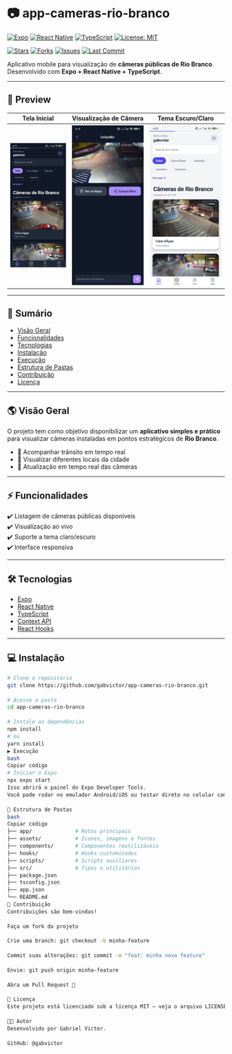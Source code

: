 # 📷 app-cameras-rio-branco

[![Expo](https://img.shields.io/badge/Expo-49.0.0-blue?logo=expo)](https://expo.dev/)
[![React Native](https://img.shields.io/badge/React%20Native-0.76.0-61dafb?logo=react)](https://reactnative.dev/)
[![TypeScript](https://img.shields.io/badge/TypeScript-5.0-3178c6?logo=typescript)](https://www.typescriptlang.org/)
[![License: MIT](https://img.shields.io/badge/License-MIT-green.svg)](./LICENSE)

[![Stars](https://img.shields.io/github/stars/gabvictor/app-cameras-rio-branco?style=social)](https://github.com/gabvictor/app-cameras-rio-branco/stargazers)
[![Forks](https://img.shields.io/github/forks/gabvictor/app-cameras-rio-branco?style=social)](https://github.com/gabvictor/app-cameras-rio-branco/forks)
[![Issues](https://img.shields.io/github/issues/gabvictor/app-cameras-rio-branco)](https://github.com/gabvictor/app-cameras-rio-branco/issues)
[![Last Commit](https://img.shields.io/github/last-commit/gabvictor/app-cameras-rio-branco)](https://github.com/gabvictor/app-cameras-rio-branco/commits/main)

Aplicativo mobile para visualização de **câmeras públicas de Rio Branco**.  
Desenvolvido com **Expo + React Native + TypeScript**.  

---

## 📱 Preview

| Tela Inicial | Visualização de Câmera | Tema Escuro/Claro |
|--------------|-------------------------|-------------------|
| ![Home](docs/screenshots/home.jpg) | ![Camera](docs/screenshots/camera.jpg) | ![DarkMode](docs/screenshots/lightmode.jpg) |

---

## 🧭 Sumário

- [Visão Geral](#-visão-geral)  
- [Funcionalidades](#-funcionalidades)  
- [Tecnologias](#-tecnologias)  
- [Instalação](#-instalação)  
- [Execução](#-execução)  
- [Estrutura de Pastas](#-estrutura-de-pastas)  
- [Contribuição](#-contribuição)  
- [Licença](#-licença)  

---

## 🌎 Visão Geral

O projeto tem como objetivo disponibilizar um **aplicativo simples e prático** para visualizar câmeras instaladas em pontos estratégicos de **Rio Branco**.

- 🚦 Acompanhar trânsito em tempo real  
- 👀 Visualizar diferentes locais da cidade  
- 📡 Atualização em tempo real das câmeras  

---

## ⚡ Funcionalidades

✔️ Listagem de câmeras públicas disponíveis  
✔️ Visualização ao vivo  
✔️ Suporte a tema claro/escuro  
✔️ Interface responsiva  

---

## 🛠 Tecnologias

- [Expo](https://expo.dev/)  
- [React Native](https://reactnative.dev/)  
- [TypeScript](https://www.typescriptlang.org/)  
- [Context API](https://react.dev/reference/react/useContext)  
- [React Hooks](https://react.dev/reference/react/hooks)  

---

## 💻 Instalação

```bash
# Clone o repositório
git clone https://github.com/gabvictor/app-cameras-rio-branco.git

# Acesse a pasta
cd app-cameras-rio-branco

# Instale as dependências
npm install
# ou
yarn install
▶️ Execução
bash
Copiar código
# Iniciar o Expo
npx expo start
Isso abrirá o painel do Expo Developer Tools.
Você pode rodar no emulador Android/iOS ou testar direto no celular com o app Expo Go.

📂 Estrutura de Pastas
bash
Copiar código
├── app/              # Rotas principais
├── assets/           # Ícones, imagens e fontes
├── components/       # Componentes reutilizáveis
├── hooks/            # Hooks customizados
├── scripts/          # Scripts auxiliares
├── src/              # Tipos e utilitários
├── package.json
├── tsconfig.json
├── app.json
└── README.md
🤝 Contribuição
Contribuições são bem-vindas!

Faça um fork do projeto

Crie uma branch: git checkout -b minha-feature

Commit suas alterações: git commit -m "feat: minha nova feature"

Envie: git push origin minha-feature

Abra um Pull Request 🚀

📜 Licença
Este projeto está licenciado sob a licença MIT – veja o arquivo LICENSE para detalhes.

👨‍💻 Autor
Desenvolvido por Gabriel Victor.

GitHub: @gabvictor
